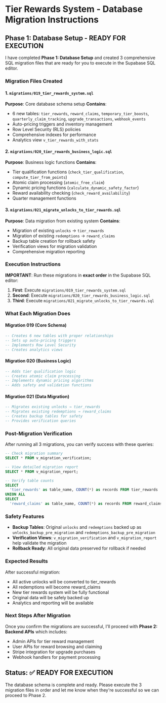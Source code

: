 # Tier Rewards System - Database Migration Instructions

## Phase 1: Database Setup - READY FOR EXECUTION

I have completed **Phase 1: Database Setup** and created 3 comprehensive SQL migration files that are ready for you to execute in the Supabase SQL editor.

### Migration Files Created

#### 1. `migrations/019_tier_rewards_system.sql`
**Purpose**: Core database schema setup
**Contains**:
- 6 new tables: `tier_rewards`, `reward_claims`, `temporary_tier_boosts`, `quarterly_claim_tracking`, `upgrade_transactions`, `webhook_events`
- Auto-pricing triggers and inventory management
- Row Level Security (RLS) policies
- Comprehensive indexes for performance
- Analytics view `v_tier_rewards_with_stats`

#### 2. `migrations/020_tier_rewards_business_logic.sql`
**Purpose**: Business logic functions
**Contains**:
- Tier qualification functions (`check_tier_qualification`, `compute_tier_from_points`)
- Atomic claim processing (`atomic_free_claim`)
- Dynamic pricing functions (`calculate_dynamic_safety_factor`)
- Reward availability checking (`check_reward_availability`)
- Quarter management functions

#### 3. `migrations/021_migrate_unlocks_to_tier_rewards.sql`
**Purpose**: Data migration from existing system
**Contains**:
- Migration of existing `unlocks` → `tier_rewards`
- Migration of existing `redemptions` → `reward_claims`
- Backup table creation for rollback safety
- Verification views for migration validation
- Comprehensive migration reporting

### Execution Instructions

**IMPORTANT**: Run these migrations in **exact order** in the Supabase SQL editor:

1. **First**: Execute `migrations/019_tier_rewards_system.sql`
2. **Second**: Execute `migrations/020_tier_rewards_business_logic.sql`
3. **Third**: Execute `migrations/021_migrate_unlocks_to_tier_rewards.sql`

### What Each Migration Does

#### Migration 019 (Core Schema)
```sql
-- Creates 6 new tables with proper relationships
-- Sets up auto-pricing triggers
-- Implements Row Level Security
-- Creates analytics views
```

#### Migration 020 (Business Logic)
```sql
-- Adds tier qualification logic
-- Creates atomic claim processing
-- Implements dynamic pricing algorithms
-- Adds safety and validation functions
```

#### Migration 021 (Data Migration)
```sql
-- Migrates existing unlocks → tier_rewards
-- Migrates existing redemptions → reward_claims
-- Creates backup tables for safety
-- Provides verification queries
```

### Post-Migration Verification

After running all 3 migrations, you can verify success with these queries:

```sql
-- Check migration summary
SELECT * FROM v_migration_verification;

-- View detailed migration report
SELECT * FROM v_migration_report;

-- Verify table counts
SELECT 
  'tier_rewards' as table_name, COUNT(*) as records FROM tier_rewards
UNION ALL
SELECT 
  'reward_claims' as table_name, COUNT(*) as records FROM reward_claims;
```

### Safety Features

- **Backup Tables**: Original `unlocks` and `redemptions` backed up as `unlocks_backup_pre_migration` and `redemptions_backup_pre_migration`
- **Verification Views**: `v_migration_verification` and `v_migration_report` help validate the migration
- **Rollback Ready**: All original data preserved for rollback if needed

### Expected Results

After successful migration:
- All active unlocks will be converted to tier_rewards
- All redemptions will become reward_claims  
- New tier rewards system will be fully functional
- Original data will be safely backed up
- Analytics and reporting will be available

### Next Steps After Migration

Once you confirm the migrations are successful, I'll proceed with **Phase 2: Backend APIs** which includes:
- Admin APIs for tier reward management
- User APIs for reward browsing and claiming
- Stripe integration for upgrade purchases
- Webhook handlers for payment processing

## Status: ✅ READY FOR EXECUTION

The database schema is complete and ready. Please execute the 3 migration files in order and let me know when they're successful so we can proceed to Phase 2.

